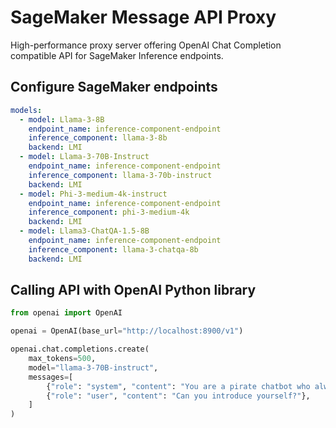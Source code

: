 # SageMaker Message API Proxy

High-performance proxy server offering OpenAI Chat Completion compatible API for
SageMaker Inference endpoints.

## Configure SageMaker endpoints

```yaml
models:
  - model: Llama-3-8B
    endpoint_name: inference-component-endpoint
    inference_component: llama-3-8b
    backend: LMI
  - model: Llama-3-70B-Instruct
    endpoint_name: inference-component-endpoint
    inference_component: llama-3-70b-instruct
    backend: LMI
  - model: Phi-3-medium-4k-instruct
    endpoint_name: inference-component-endpoint
    inference_component: phi-3-medium-4k
    backend: LMI
  - model: Llama3-ChatQA-1.5-8B
    endpoint_name: inference-component-endpoint
    inference_component: llama-3-chatqa-8b
    backend: LMI
```

## Calling API with OpenAI Python library

```python
from openai import OpenAI

openai = OpenAI(base_url="http://localhost:8900/v1")

openai.chat.completions.create(
    max_tokens=500,
    model="llama-3-70B-instruct",
    messages=[
        {"role": "system", "content": "You are a pirate chatbot who always responds in pirate speak!"},
        {"role": "user", "content": "Can you introduce yourself?"},
    ]
)
```
